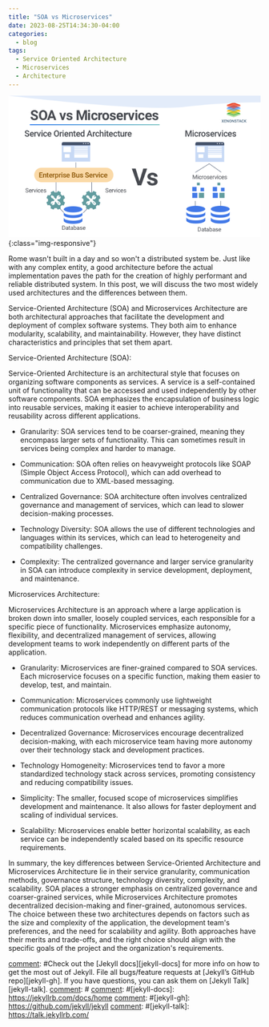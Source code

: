 ```yaml
---
title: "SOA vs Microservices"
date: 2023-08-25T14:34:30-04:00
categories:
  - blog
tags:
  - Service Oriented Architecture
  - Microservices
  - Architecture 
---
```

![Possibility of Achieving Distributed Consensus](/assets/images/soa_vs_microservices.png){:class="img-responsive"}

Rome wasn't built in a day and so won't a distributed system be. Just like with any complex entity, a good architecture before the actual implementation paves the path for the creation of highly performant and reliable distributed system. In this post, we will discuss the two most widely used architectures and the differences between them.

Service-Oriented Architecture (SOA) and Microservices Architecture are both architectural approaches that facilitate the development and deployment of complex software systems. They both aim to enhance modularity, scalability, and maintainability. However, they have distinct characteristics and principles that set them apart.

Service-Oriented Architecture (SOA):

Service-Oriented Architecture is an architectural style that focuses on organizing software components as services. A service is a self-contained unit of functionality that can be accessed and used independently by other software components. SOA emphasizes the encapsulation of business logic into reusable services, making it easier to achieve interoperability and reusability across different applications.

* Granularity: SOA services tend to be coarser-grained, meaning they encompass larger sets of functionality. This can sometimes result in services being complex and harder to manage.

* Communication: SOA often relies on heavyweight protocols like SOAP (Simple Object Access Protocol), which can add overhead to communication due to XML-based messaging.

* Centralized Governance: SOA architecture often involves centralized governance and management of services, which can lead to slower decision-making processes.

* Technology Diversity: SOA allows the use of different technologies and languages within its services, which can lead to heterogeneity and compatibility challenges.

* Complexity: The centralized governance and larger service granularity in SOA can introduce complexity in service development, deployment, and maintenance.

Microservices Architecture:

Microservices Architecture is an approach where a large application is broken down into smaller, loosely coupled services, each responsible for a specific piece of functionality. Microservices emphasize autonomy, flexibility, and decentralized management of services, allowing development teams to work independently on different parts of the application.

* Granularity: Microservices are finer-grained compared to SOA services. Each microservice focuses on a specific function, making them easier to develop, test, and maintain.

* Communication: Microservices commonly use lightweight communication protocols like HTTP/REST or messaging systems, which reduces communication overhead and enhances agility.

* Decentralized Governance: Microservices encourage decentralized decision-making, with each microservice team having more autonomy over their technology stack and development practices.

* Technology Homogeneity: Microservices tend to favor a more standardized technology stack across services, promoting consistency and reducing compatibility issues.

* Simplicity: The smaller, focused scope of microservices simplifies development and maintenance. It also allows for faster deployment and scaling of individual services.

* Scalability: Microservices enable better horizontal scalability, as each service can be independently scaled based on its specific resource requirements.

In summary, the key differences between Service-Oriented Architecture and Microservices Architecture lie in their service granularity, communication methods, governance structure, technology diversity, complexity, and scalability. SOA places a stronger emphasis on centralized governance and coarser-grained services, while Microservices Architecture promotes decentralized decision-making and finer-grained, autonomous services. The choice between these two architectures depends on factors such as the size and complexity of the application, the development team's preferences, and the need for scalability and agility. Both approaches have their merits and trade-offs, and the right choice should align with the specific goals of the project and the organization's requirements.



[comment]: #
[comment]: #Check out the [Jekyll docs][jekyll-docs] for more info on how to get the most out of Jekyll. File all bugs/feature requests at [Jekyll’s GitHub repo][jekyll-gh]. If you have questions, you can ask them on [Jekyll Talk][jekyll-talk].
[comment]: #
[comment]: #[jekyll-docs]: https://jekyllrb.com/docs/home
[comment]: #[jekyll-gh]:   https://github.com/jekyll/jekyll
[comment]: #[jekyll-talk]: https://talk.jekyllrb.com/
